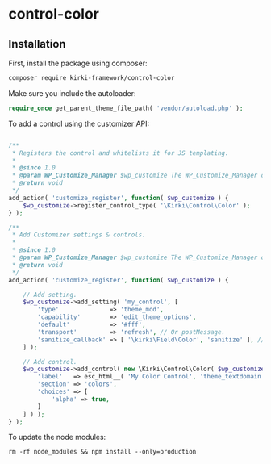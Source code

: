 # control-color

## Installation

First, install the package using composer:

```bash
composer require kirki-framework/control-color
```

Make sure you include the autoloader:
```php
require_once get_parent_theme_file_path( 'vendor/autoload.php' );
```

To add a control using the customizer API:

```php

/**
 * Registers the control and whitelists it for JS templating.
 *
 * @since 1.0
 * @param WP_Customize_Manager $wp_customize The WP_Customize_Manager object.
 * @return void
 */
add_action( 'customize_register', function( $wp_customize ) {
	$wp_customize->register_control_type( '\Kirki\Control\Color' );
} );

/**
 * Add Customizer settings & controls.
 * 
 * @since 1.0
 * @param WP_Customize_Manager $wp_customize The WP_Customize_Manager object.
 * @return void
 */
add_action( 'customize_register', function( $wp_customize ) {

	// Add setting.
	$wp_customize->add_setting( 'my_control', [
		'type'              => 'theme_mod',
		'capability'        => 'edit_theme_options',
		'default'           => '#fff',
		'transport'         => 'refresh', // Or postMessage.
		'sanitize_callback' => [ '\kirki\Field\Color', 'sanitize' ], // Or a custom sanitization callback.
	] );

	// Add control.
	$wp_customize->add_control( new \Kirki\Control\Color( $wp_customize, 'my_control', [
		'label'   => esc_html__( 'My Color Control', 'theme_textdomain' ),
		'section' => 'colors',
		'choices' => [
			'alpha' => true,
		]
	] ) );
} );
```

To update the node modules:

```
rm -rf node_modules && npm install --only=production
```